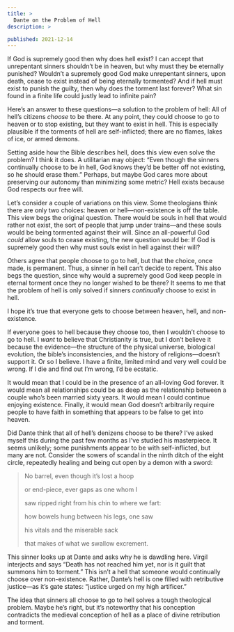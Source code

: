 ```yaml
---
title: >
  Dante on the Problem of Hell
description: >

published: 2021-12-14
---
```


If God is supremely good then why does hell exist? I can accept that unrepentant sinners shouldn’t be in heaven, but why must they be eternally punished? Wouldn’t a supremely good God make unrepentant sinners, upon death, cease to exist instead of being eternally tormented? And if hell must exist to punish the guilty, then why does the torment last forever? What sin found in a finite life could justly lead to infinite pain?

Here’s an answer to these questions—a solution to the problem of hell: All of hell’s citizens _choose_ to be there. At any point, they could choose to go to heaven or to stop existing, but they want to exist in hell. This is especially plausible if the torments of hell are self-inflicted; there are no flames, lakes of ice, or armed demons.

Setting aside how the Bible describes hell, does this view even solve the problem? I think it does. A utilitarian may object: “Even though the sinners continually choose to be in hell, God knows they’d be better off not existing, so he should erase them.” Perhaps, but maybe God cares more about preserving our autonomy than minimizing some metric? Hell exists because God respects our free will.

Let’s consider a couple of variations on this view. Some theologians think there are only two choices: heaven or hell—non-existence is off the table. This view begs the original question. There would be souls in hell that would rather not exist, the sort of people that jump under trains—and these souls would be being tormented against their will. Since an all-powerful God _could_ allow souls to cease existing, the new question would be: If God is supremely good then why must souls exist in hell against their will?

Others agree that people choose to go to hell, but that the choice, once made, is permanent. Thus, a sinner in hell can’t decide to repent. This also begs the question, since why would a supremely good God keep people in eternal torment once they no longer wished to be there? It seems to me that the problem of hell is only solved if sinners _continually_ choose to exist in hell.

I hope it’s true that everyone gets to choose between heaven, hell, and non-existence.

If everyone goes to hell because they choose too, then I wouldn’t choose to go to hell. I _want_ to believe that Christianity is true, but I don’t believe it because the evidence—the structure of the physical universe, biological evolution, the bible’s inconsistencies, and the history of religions—doesn’t support it. Or so I believe. I have a finite, limited mind and very well could be wrong. If I die and find out I’m wrong, I’d be ecstatic.

It would mean that I could be in the presence of an all-loving God forever. It would mean all relationships could be as deep as the relationship between a couple who’s been married sixty years. It would mean I could continue enjoying existence.  Finally, it would mean God doesn’t arbitrarily require people to have faith in something that appears to be false to get into heaven.

Did Dante think that all of hell’s denizens choose to be there? I’ve asked myself this during the past few months as I’ve studied his masterpiece. It seems unlikely; some punishments appear to be with self-inflicted, but many are not. Consider the sowers of scandal in the ninth ditch of the eight circle, repeatedly healing and being cut open by a demon with a sword:

<blockquote class="poetry">
<p class="indent">No barrel, even though it’s lost a hoop</p>
<p>or end-piece, ever gaps as one whom I</p>
<p>saw ripped right from his chin to where we fart:</p>
<p class="indent">how bowels hung between his legs, one saw</p>
<p>his vitals and the miserable sack</p>
<p>that makes of what we swallow excrement.</p>
</blockquote>

This sinner looks up at Dante and asks why he is dawdling here. Virgil interjects and says “Death has not reached him yet, nor is it guilt that summons him to torment.” This isn’t a hell that someone would continually choose over non-existence. Rather, Dante’s hell is one filled with retributive justice—as it’s gate states: “justice urged on my high artificer.”

The idea that sinners all choose to go to hell solves a tough theological problem. Maybe he’s right, but it’s noteworthy that his conception contradicts the medieval conception of hell as a place of divine retribution and torment.
